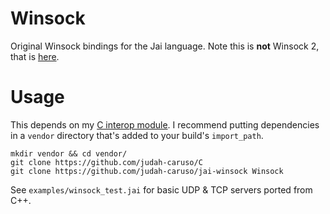 # Winsock

Original Winsock bindings for the Jai language. Note this is **not** Winsock 2, that is [here](https://github.com/judah-caruso/jai-winsock2).

# Usage

This depends on my [C interop module](https://github.com/judah-caruso/C). I recommend putting
dependencies in a `vendor` directory that's added to your build's `import_path`.

```shell
mkdir vendor && cd vendor/
git clone https://github.com/judah-caruso/C
git clone https://github.com/judah-caruso/jai-winsock Winsock
```

See `examples/winsock_test.jai` for basic UDP & TCP servers ported from C++.
